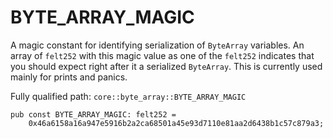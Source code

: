 # BYTE_ARRAY_MAGIC

A magic constant for identifying serialization of `ByteArray` variables. An array of `felt252` with this magic value as one of the `felt252` indicates that you should expect right after it a serialized `ByteArray`. This is currently used mainly for prints and panics.

Fully qualified path: `core::byte_array::BYTE_ARRAY_MAGIC`

<pre><code class="language-rust">pub const BYTE_ARRAY_MAGIC: felt252 =
    0x46a6158a16a947e5916b2a2ca68501a45e93d7110e81aa2d6438b1c57c879a3;</code></pre>

